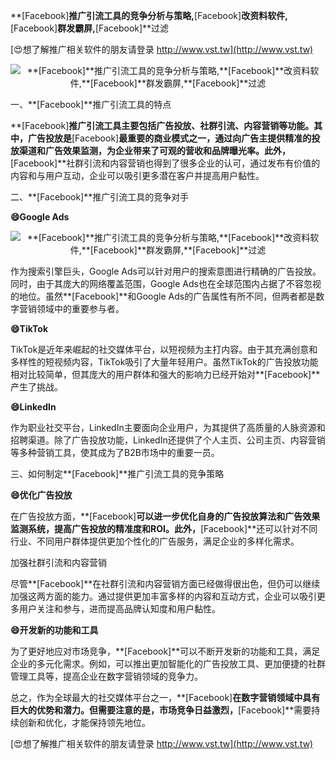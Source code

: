 **[Facebook]**推广引流工具的竞争分析与策略,**[Facebook]**改资料软件,**[Facebook]**群发霸屏,**[Facebook]**过滤

[😍想了解推广相关软件的朋友请登录 http://www.vst.tw](http://www.vst.tw)

 <center><img src="https://vst.tw/MP4/tuiguang/png/3.png" alt="**[Facebook]**推广引流工具的竞争分析与策略,**[Facebook]**改资料软件,**[Facebook]**群发霸屏,**[Facebook]**过滤"></center>

一、**[Facebook]**推广引流工具的特点

**[Facebook]**推广引流工具主要包括广告投放、社群引流、内容营销等功能。其中，广告投放是**[Facebook]**最重要的商业模式之一，通过向广告主提供精准的投放渠道和广告效果监测，为企业带来了可观的营收和品牌曝光率。此外，**[Facebook]**社群引流和内容营销也得到了很多企业的认可，通过发布有价值的内容和与用户互动，企业可以吸引更多潜在客户并提高用户黏性。

二、**[Facebook]**推广引流工具的竞争对手

**😄Google Ads**

 <center><img src="https://vst.tw/MP4/tuiguang/png/4.png" alt="**[Facebook]**推广引流工具的竞争分析与策略,**[Facebook]**改资料软件,**[Facebook]**群发霸屏,**[Facebook]**过滤"></center>

作为搜索引擎巨头，Google Ads可以针对用户的搜索意图进行精确的广告投放。同时，由于其庞大的网络覆盖范围，Google Ads也在全球范围内占据了不容忽视的地位。虽然**[Facebook]**和Google Ads的广告属性有所不同，但两者都是数字营销领域中的重要参与者。

**😄TikTok**

TikTok是近年来崛起的社交媒体平台，以短视频为主打内容。由于其充满创意和多样性的短视频内容，TikTok吸引了大量年轻用户。虽然TikTok的广告投放功能相对比较简单，但其庞大的用户群体和强大的影响力已经开始对**[Facebook]**产生了挑战。

**😄LinkedIn**

作为职业社交平台，LinkedIn主要面向企业用户，为其提供了高质量的人脉资源和招聘渠道。除了广告投放功能，LinkedIn还提供了个人主页、公司主页、内容营销等多种营销工具，使其成为了B2B市场中的重要一员。

三、如何制定**[Facebook]**推广引流工具的竞争策略

**😄优化广告投放**

在广告投放方面，**[Facebook]**可以进一步优化自身的广告投放算法和广告效果监测系统，提高广告投放的精准度和ROI。此外，**[Facebook]**还可以针对不同行业、不同用户群体提供更加个性化的广告服务，满足企业的多样化需求。

加强社群引流和内容营销

尽管**[Facebook]**在社群引流和内容营销方面已经做得很出色，但仍可以继续加强这两方面的能力。通过提供更加丰富多样的内容和互动方式，企业可以吸引更多用户关注和参与，进而提高品牌认知度和用户黏性。

**😄开发新的功能和工具**

为了更好地应对市场竞争，**[Facebook]**可以不断开发新的功能和工具，满足企业的多元化需求。例如，可以推出更加智能化的广告投放工具、更加便捷的社群管理工具等，提高企业在数字营销领域的竞争力。

总之，作为全球最大的社交媒体平台之一，**[Facebook]**在数字营销领域中具有巨大的优势和潜力。但需要注意的是，市场竞争日益激烈，**[Facebook]**需要持续创新和优化，才能保持领先地位。

[😍想了解推广相关软件的朋友请登录 http://www.vst.tw](http://www.vst.tw)



